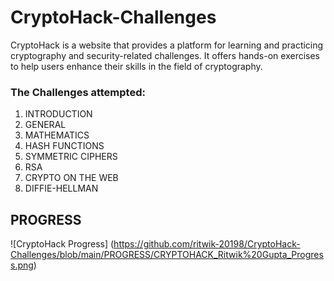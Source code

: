 # CryptoHack-Challenges

CryptoHack is a website that provides a platform for learning and practicing cryptography and security-related challenges. It offers hands-on exercises to help users enhance their skills in the field of cryptography.

### The Challenges attempted:
1. INTRODUCTION
2. GENERAL
3. MATHEMATICS
4. HASH FUNCTIONS
5. SYMMETRIC CIPHERS
6. RSA
7. CRYPTO ON THE WEB
8. DIFFIE-HELLMAN

## PROGRESS
![CryptoHack Progress] (https://github.com/ritwik-20198/CryptoHack-Challenges/blob/main/PROGRESS/CRYPTOHACK_Ritwik%20Gupta_Progress.png)

